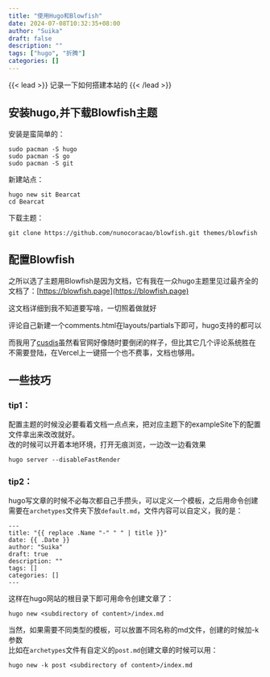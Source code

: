 ```yaml
---
title: "使用Hugo和Blowfish"
date: 2024-07-08T10:32:35+08:00
author: "Suika"
draft: false
description: ""
tags: ["hugo", "折腾"]
categories: []
---
```

{{< lead >}}
记录一下如何搭建本站的
{{< /lead >}}
  
## 安装hugo,并下载Blowfish主题  
安装是蛮简单的：  
```
sudo pacman -S hugo
sudo pacman -S go
sudo pacman -S git
```

新建站点：
```
hugo new sit Bearcat
cd Bearcat
```

下载主题：
```
git clone https://github.com/nunocoracao/blowfish.git themes/blowfish
```

## 配置Blowfish  
之所以选了主题用Blowfish是因为文档，它有我在一众hugo主题里见过最齐全的文档了：[https://blowfish.page](https://blowfish.page)  

这文档详细到我不知道要写啥，一切照着做就好  

评论自己新建一个comments.html在layouts/partials下即可，hugo支持的都可以  

而我用了[cusdis](https://cusdis.com/)虽然看官网好像随时要倒闭的样子，但比其它几个评论系统胜在不需要登陆，在Vercel上一键搭一个也不费事，文档也够用。    

## 一些技巧
### tip1：  
配置主题的时候没必要看着文档一点点来，把对应主题下的exampleSite下的配置文件拿出来改改就好。  
改的时候可以开着本地环境，打开无痕浏览，一边改一边看效果  
```
hugo server --disableFastRender
```

### tip2：  
hugo写文章的时候不必每次都自己手攒头，可以定义一个模板，之后用命令创建  
需要在`archetypes`文件夹下放`default.md`，文件内容可以自定义，我的是：  
```
---
title: "{{ replace .Name "-" " " | title }}"
date: {{ .Date }}
author: "Suika"
draft: true
description: ""
tags: []
categories: []
---
```
这样在hugo网站的根目录下即可用命令创建文章了：  
```
hugo new <subdirectory of content>/index.md 
```
  
当然，如果需要不同类型的模板，可以放置不同名称的md文件，创建的时候加-k参数  
比如在`archetypes`文件有自定义的`post.md`创建文章的时候可以用：  
```
hugo new -k post <subdirectory of content>/index.md 
```